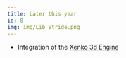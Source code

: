 ```yaml
---
title: Later this year
id: 0
img: img/Lib_Stride.png
---
```


* Integration of the <a href="https://stride3d.net" target="_blank">Xenko 3d Engine</a>
